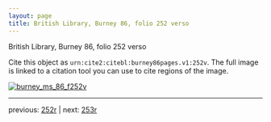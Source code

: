 ```yaml
---
layout: page
title: British Library, Burney 86, folio 252 verso
---
```


British Library, Burney 86, folio 252 verso

Cite this object as `urn:cite2:citebl:burney86pages.v1:252v`.  The full image is linked to a citation tool you can use to cite regions of the image.

[![burney_ms_86_f252v](http://www.homermultitext.org/iipsrv?IIIF=/project/homer/pyramidal/deepzoom/citebl/burney86imgs/v1/burney_ms_86_f252v.tif/full/800,/0/default.jpg)](http://www.homermultitext.org/ict2/?urn=urn:cite2:citebl:burney86imgs.v1:burney_ms_86_f252v) 

---

previous:  [252r](../252r/) | next: [253r](../253r/)
